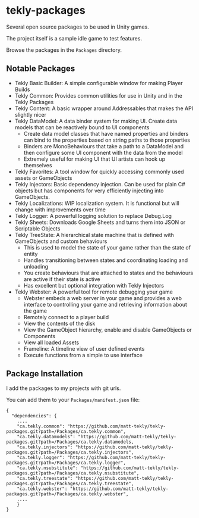 # tekly-packages
Several open source packages to be used in Unity games.

The project itself is a sample idle game to test features.

Browse the packages in the `Packages` directory.

## Notable Packages
- Tekly Basic Builder: A simple configurable window for making Player Builds
- Tekly Common: Provides common utilities for use in Unity and in the Tekly Packages
- Tekly Content: A basic wrapper around Addressables that makes the API slightly nicer
- Tekly DataModel: A data binder system for making UI. Create data models that can be reactively bound to UI components
  - Create data model classes that have named properties and binders can bind to the properties based on string paths to those properties
  - Binders are MonoBehaviours that take a path to a DataModel and then configure some UI component with the data from the model
  - Extremely useful for making UI that UI artists can hook up themselves
- Tekly Favorites: A tool window for quickly accessing commonly used assets or GameObjects
- Tekly Injectors: Basic dependency injection. Can be used for plain C# objects but has components for very efficiently injecting into GameObjects.
- Tekly Localizations: WIP localization system. It is functional but will change with improvements over time
- Tekly Logger: A powerful logging solution to replace Debug.Log
- Tekly Sheets: Downloads Google Sheets and turns them into JSON or Scriptable Objects
- Tekly TreeState: A hierarchical state machine that is defined with GameObjects and custom behaviours
  - This is used to model the state of your game rather than the state of entity
  - Handles transitioning between states and coordinating loading and unloading
  - You create behaviours that are attached to states and the behaviours are active if their state is active
  - Has excellent but optional integration with Tekly Injectors
- Tekly Webster: A powerful tool for remote debugging your game
  - Webster embeds a web server in your game and provides a web interface to controlling your game and retrieving information about the game
  - Remotely connect to a player build
  - View the contents of the disk
  - View the GameObject hierarchy, enable and disable GameObjects or Components
  - View all loaded Assets
  - Frameline: A timeline view of user defined events
  - Execute functions from a simple to use interface


## Package Installation
I add the packages to my projects with git urls.

You can add them to your `Packages/manifest.json` file:

```
{
  "dependencies": {
    ....
    "ca.tekly.common": "https://github.com/matt-tekly/tekly-packages.git?path=/Packages/ca.tekly.common",
    "ca.tekly.datamodels": "https://github.com/matt-tekly/tekly-packages.git?path=/Packages/ca.tekly.datamodels,
    "ca.tekly.injectors": "https://github.com/matt-tekly/tekly-packages.git?path=/Packages/ca.tekly.injectors",
    "ca.tekly.logger": "https://github.com/matt-tekly/tekly-packages.git?path=/Packages/ca.tekly.logger",
    "ca.tekly.nsubstitute": "https://github.com/matt-tekly/tekly-packages.git?path=/Packages/ca.tekly.nsubstitute",
    "ca.tekly.treestate": "https://github.com/matt-tekly/tekly-packages.git?path=/Packages/ca.tekly.treestate",
    "ca.tekly.webster": "https://github.com/matt-tekly/tekly-packages.git?path=/Packages/ca.tekly.webster",
    ....
    }
}
```
